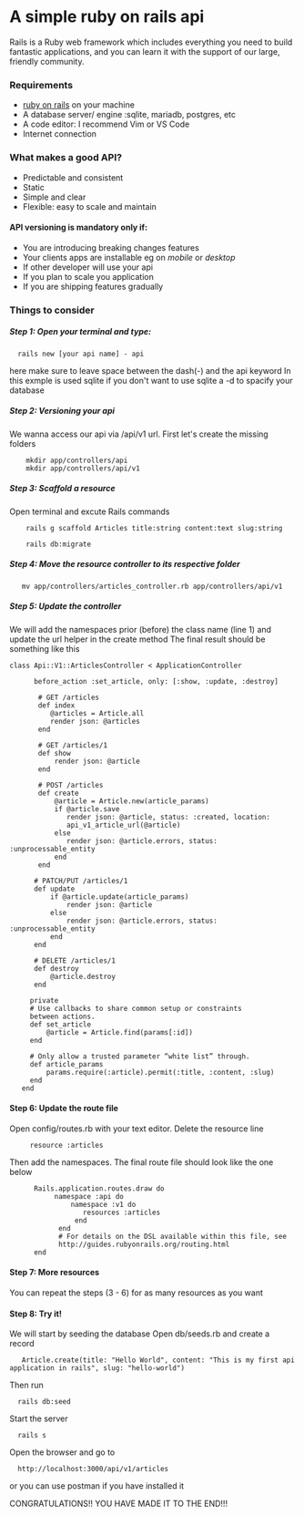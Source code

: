 # A simple ruby on rails api
Rails is a Ruby web framework which includes everything you need to build fantastic applications, and you can learn it with the support of our large, friendly community.

### Requirements
 * [ruby on rails](https://rubyonrails.org/) on your machine
 * A database server/ engine :sqlite, mariadb, postgres, etc
 * A code editor: I recommend Vim or VS Code
 * Internet connection
 
### What makes a good API?
* Predictable and consistent
* Static
* Simple and clear
* Flexible: easy to scale and maintain

#### API versioning is mandatory only if:
* You are introducing breaking changes features
* Your clients apps are installable eg on *mobile* or *desktop*
* If other developer will use your api
* If you plan to scale you application
* If you are shipping features gradually

### Things to consider
##### Step 1: Open your terminal and type:

      rails new [your api name] - api

here make sure to leave space between the dash(-) and the api keyword
In this exmple is used sqlite if you don't want to use sqlite a -d to spacify your database

##### Step 2: Versioning your api
We wanna access our api via /api/v1 url. First let's create the missing folders
        
        mkdir app/controllers/api
        mkdir app/controllers/api/v1

##### Step 3: Scaffold a resource
Open terminal and excute Rails commands
  
        rails g scaffold Articles title:string content:text slug:string
  
        rails db:migrate
  
##### Step 4: Move the resource controller to its respective folder 
       
       mv app/controllers/articles_controller.rb app/controllers/api/v1
  
##### Step 5: Update the controller
We will add the namespaces prior (before) the class name (line 1) and update the url helper in the create method
The final result should be something like this

    class Api::V1::ArticlesController < ApplicationController
   
          before_action :set_article, only: [:show, :update, :destroy]
        
           # GET /articles
           def index
              @articles = Article.all
              render json: @articles
           end

           # GET /articles/1
           def show
               render json: @article
           end
         
           # POST /articles
           def create
               @article = Article.new(article_params)
               if @article.save
                  render json: @article, status: :created, location:
                  api_v1_article_url(@article)
               else
                  render json: @article.errors, status: :unprocessable_entity
               end
           end
         
          # PATCH/PUT /articles/1
          def update
              if @article.update(article_params)
                  render json: @article
              else
                  render json: @article.errors, status: :unprocessable_entity
              end
          end
          
          # DELETE /articles/1
          def destroy
              @article.destroy
          end
         
         private
         # Use callbacks to share common setup or constraints
         between actions.
         def set_article
             @article = Article.find(params[:id])
         end
         
         # Only allow a trusted parameter “white list” through.
         def article_params
             params.require(:article).permit(:title, :content, :slug)
         end
       end
       
 #### Step 6: Update the route file
 Open config/routes.rb with your text editor. Delete the resource line 
 
         resource :articles
      
 Then add the namespaces. The final route file should look like the one below
 
          Rails.application.routes.draw do
               namespace :api do
                   namespace :v1 do 
                      resources :articles
                    end
                end
                # For details on the DSL available within this file, see
                http://guides.rubyonrails.org/routing.html
          end
          
 #### Step 7: More resources
 You can repeat the steps (3 - 6) for as many resources as you want
 
 #### Step 8: Try it!
 We will start by seeding the database
 Open db/seeds.rb and create a record
 
       Article.create(title: "Hello World", content: "This is my first api application in rails", slug: "hello-world")
     
 Then run
      
      rails db:seed
      
 Start the server
      
      rails s
      
 Open the browser and go to 
 
      http://localhost:3000/api/v1/articles
      
   or you can use postman if you have installed it
   
   
CONGRATULATIONS!! YOU HAVE MADE IT TO THE END!!!













